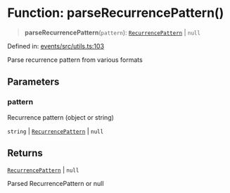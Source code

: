 # Function: parseRecurrencePattern()

> **parseRecurrencePattern**(`pattern`): [`RecurrencePattern`](../interfaces/RecurrencePattern.md) \| `null`

Defined in: [events/src/utils.ts:103](https://github.com/happyvertical/smrt/blob/71a16025d52b026725fd522a392015e67e1d6489/packages/events/src/utils.ts#L103)

Parse recurrence pattern from various formats

## Parameters

### pattern

Recurrence pattern (object or string)

`string` | [`RecurrencePattern`](../interfaces/RecurrencePattern.md) | `null`

## Returns

[`RecurrencePattern`](../interfaces/RecurrencePattern.md) \| `null`

Parsed RecurrencePattern or null
